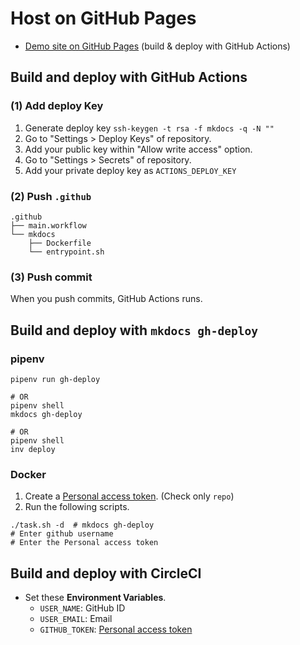 # Host on GitHub Pages

- [Demo site on GitHub Pages] (build & deploy with GitHub Actions)



## Build and deploy with GitHub Actions

### (1) Add deploy Key

1. Generate deploy key `ssh-keygen -t rsa -f mkdocs -q -N ""`
2. Go to "Settings > Deploy Keys" of repository.
3. Add your public key within "Allow write access" option.
4. Go to "Settings > Secrets" of repository.
5. Add your private deploy key as `ACTIONS_DEPLOY_KEY`

### (2) Push `.github`

```
.github
├── main.workflow
└── mkdocs
    ├── Dockerfile
    └── entrypoint.sh
```

### (3) Push commit

When you push commits, GitHub Actions runs.



## Build and deploy with `mkdocs gh-deploy`

### pipenv

```
pipenv run gh-deploy

# OR
pipenv shell
mkdocs gh-deploy

# OR
pipenv shell
inv deploy
```

### Docker

1. Create a [Personal access token]. (Check only `repo`)
2. Run the following scripts.

```
./task.sh -d  # mkdocs gh-deploy
# Enter github username
# Enter the Personal access token
```



## Build and deploy with CircleCI

- Set these **Environment Variables**.
    - `USER_NAME`: GitHub ID
    - `USER_EMAIL`: Email
    - `GITHUB_TOKEN`: [Personal access token]



<!-- Internal References -->
<!-- External References -->
[Demo site on GitHub Pages]: https://peaceiris.github.io/mkdocs-material-boilerplate/
[Personal access token]: https://github.com/settings/tokens
